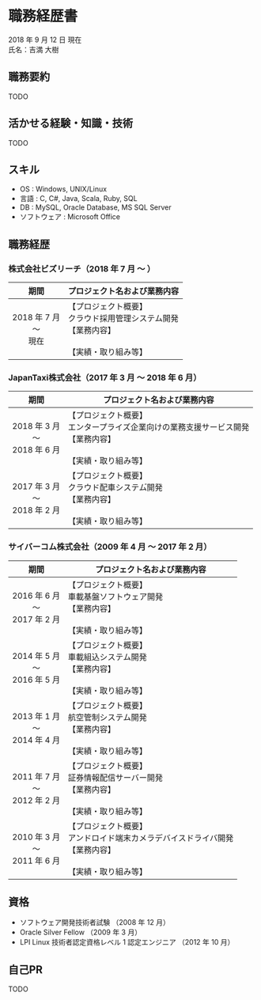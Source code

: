 # 職務経歴書

2018 年 9 月 12 日 現在  
氏名：吉満 大樹

## 職務要約

TODO

## 活かせる経験・知識・技術

TODO

## スキル

- OS : Windows, UNIX/Linux
- 言語 : C, C#, Java, Scala, Ruby, SQL
- DB : MySQL, Oracle Database, MS SQL Server
- ソフトウェア : Microsoft Office

## 職務経歴

### 株式会社ビズリーチ（2018 年 7 月 〜 ）

| 期間 | プロジェクト名および業務内容 |
|:---:|---|
| 2018 年 7 月 <br> 〜 <br> 現在 | 【プロジェクト概要】 <br> クラウド採用管理システム開発 <br> 【業務内容】 <br> <br>【実績・取り組み等】<br>  |

### JapanTaxi株式会社（2017 年 3 月 〜 2018 年 6 月）

| 期間 | プロジェクト名および業務内容 |
|:---:|---|
| 2018 年 3 月 <br> 〜 <br> 2018 年 6 月 | 【プロジェクト概要】 <br> エンタープライズ企業向けの業務支援サービス開発 <br> 【業務内容】 <br> <br>【実績・取り組み等】<br>  |
| 2017 年 3 月 <br> 〜 <br> 2018 年 2 月 | 【プロジェクト概要】 <br> クラウド配車システム゙開発 <br> 【業務内容】 <br> <br>【実績・取り組み等】<br>  |

### サイバーコム株式会社（2009 年 4 月 〜 2017 年 2 月）

| 期間 | プロジェクト名および業務内容 |
|:---:|---|
| 2016 年 6 月 <br> 〜 <br> 2017 年 2 月 | 【プロジェクト概要】 <br> 車載基盤ソフトウェア開発 <br> 【業務内容】 <br> <br>【実績・取り組み等】<br>  |
| 2014 年 5 月 <br> 〜 <br> 2016 年 5 月 | 【プロジェクト概要】 <br> 車載組込システム開発 <br> 【業務内容】 <br> <br>【実績・取り組み等】<br>  |
| 2013 年 1 月 <br> 〜 <br> 2014 年 4 月 | 【プロジェクト概要】 <br> 航空管制システム開発 <br> 【業務内容】 <br> <br>【実績・取り組み等】<br>  |
| 2011 年 7 月 <br> 〜 <br> 2012 年 2 月 | 【プロジェクト概要】 <br> 証券情報配信サーバー開発 <br> 【業務内容】 <br> <br>【実績・取り組み等】<br>  |
| 2010 年 3 月 <br> 〜 <br> 2011 年 6 月 | 【プロジェクト概要】 <br> アンドロイド端末カメラデバイスドライバ開発 <br> 【業務内容】 <br> <br>【実績・取り組み等】<br>  |

## 資格

- ソフトウェア開発技術者試験 （2008 年 12 月）
- Oracle Silver Fellow （2009 年 3 月）
- LPI Linux 技術者認定資格レベル 1 認定エンジニア （2012 年 10 月）

## 自己PR

TODO

